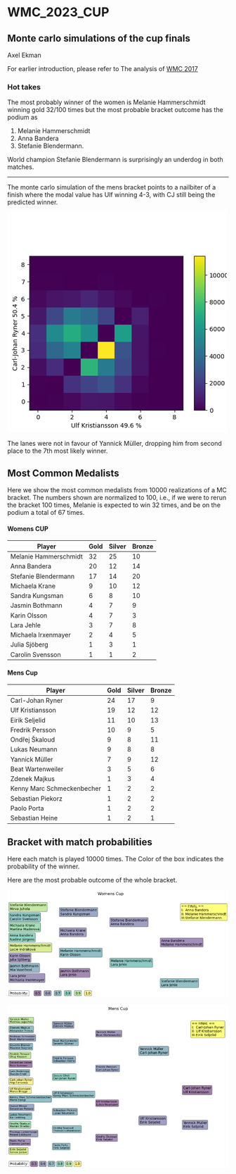# WMC_2023_CUP

## Monte carlo simulations of the cup finals
Axel Ekman

For earlier introduction, please refer to The analysis of [WMC 2017](https://axarekma.github.io/WMC_2017_CUP/)


### Hot takes
The most probably winner of the women is Melanie Hammerschmidt winning gold 32/100 times but the most probable bracket outcome has the podium as 
1. Melanie Hammerschmidt
2. Anna Bandera 
3. Stefanie Blendermann.

World champion Stefanie Blendermann is surprisingly an underdog in both matches.

---

The monte carlo simulation of the mens bracket points to a nailbiter of a finish where the modal value has Ulf winning 4-3, with CJ still being the predicted winner.

![png](FIG/carl-johan_ryner_ulf_kristiansson_e2.png)

The lanes were not in favour of Yannick Müller, dropping him from second place to the 7th most likely winner.

## Most Common Medalists
Here we show the most common medalists from 10000 realizations of a MC bracket. The numbers shown are normalized to 100, i.e., if we were to rerun the bracket 100 times, Melanie is expected to win 32 times, and be on the podium a total of 67 times.


#### Womens CUP
<table><thead><tr><th>Player</th><th>Gold</th><th>Silver</th><th>Bronze</th></tr></thead><tbody><tr><td>Melanie Hammerschmidt</td><td>32</td><td>25</td><td>10</td></tr><tr><td>Anna Bandera</td><td>20</td><td>12</td><td>14</td></tr><tr><td>Stefanie Blendermann</td><td>17</td><td>14</td><td>20</td></tr><tr><td>Michaela Krane</td><td>9</td><td>10</td><td>12</td></tr><tr><td>Sandra Kungsman</td><td>6</td><td>8</td><td>10</td></tr><tr><td>Jasmin Bothmann</td><td>4</td><td>7</td><td>9</td></tr><tr><td>Karin Olsson</td><td>4</td><td>7</td><td>3</td></tr><tr><td>Lara Jehle</td><td>3</td><td>7</td><td>8</td></tr><tr><td>Michaela Irxenmayer</td><td>2</td><td>4</td><td>5</td></tr><tr><td>Julia Sjöberg</td><td>1</td><td>3</td><td>1</td></tr><tr><td>Carolin Svensson</td><td>1</td><td>1</td><td>2</td></tr></tbody></table>

#### Mens Cup
<table><thead><tr><th>Player</th><th>Gold</th><th>Silver</th><th>Bronze</th></tr></thead><tbody><tr><td>Carl-Johan Ryner</td><td>24</td><td>17</td><td>9</td></tr><tr><td>Ulf Kristiansson</td><td>19</td><td>12</td><td>12</td></tr><tr><td>Eirik Seljelid</td><td>11</td><td>10</td><td>13</td></tr><tr><td>Fredrik Persson</td><td>10</td><td>9</td><td>5</td></tr><tr><td>Ondřej Škaloud</td><td>9</td><td>8</td><td>11</td></tr><tr><td>Lukas Neumann</td><td>9</td><td>8</td><td>8</td></tr><tr><td>Yannick Müller</td><td>7</td><td>9</td><td>12</td></tr><tr><td>Beat Wartenweiler</td><td>3</td><td>5</td><td>6</td></tr><tr><td>Zdenek Majkus</td><td>1</td><td>3</td><td>4</td></tr><tr><td>Kenny Marc Schmeckenbecher</td><td>1</td><td>2</td><td>2</td></tr><tr><td>Sebastian Piekorz</td><td>1</td><td>2</td><td>2</td></tr><tr><td>Paolo Porta</td><td>1</td><td>2</td><td>2</td></tr><tr><td>Sebastian Heine</td><td>1</td><td>2</td><td>1</td></tr></tbody></table>

## Bracket with match probabilities
Here each match is played 10000 times. The Color of the box indicates the probability of the winner.

Here are the most probable outcome of the whole bracket.

![png](FIG/matchplay_W_final.png)

![png](FIG/matchplay_M_final.png)




